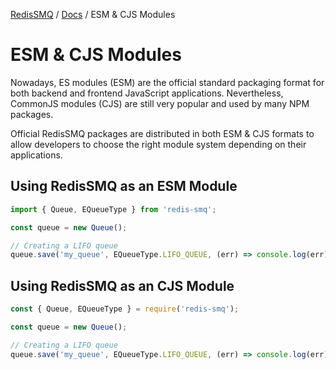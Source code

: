 [RedisSMQ](../README.md) / [Docs](README.md) / ESM & CJS Modules

# ESM & CJS Modules

Nowadays, ES modules (ESM) are the official standard packaging format for both backend and frontend JavaScript
applications. Nevertheless, CommonJS modules (CJS) are still very popular and used by many NPM packages.

Official RedisSMQ packages are distributed in both ESM & CJS formats to allow developers to choose the right module
system depending on their applications.

## Using RedisSMQ as an ESM Module

```javascript
import { Queue, EQueueType } from 'redis-smq';

const queue = new Queue();

// Creating a LIFO queue
queue.save('my_queue', EQueueType.LIFO_QUEUE, (err) => console.log(err));
```

## Using RedisSMQ as an CJS Module

```javascript
const { Queue, EQueueType } = require('redis-smq');

const queue = new Queue();

// Creating a LIFO queue
queue.save('my_queue', EQueueType.LIFO_QUEUE, (err) => console.log(err));
```
